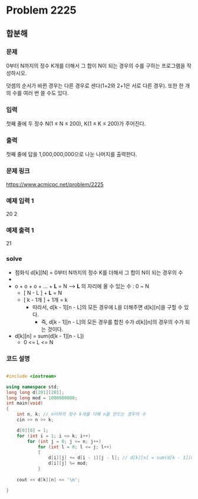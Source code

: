# Problem 2225

## 합분해

### 문제
0부터 N까지의 정수 K개를 더해서 그 합이 N이 되는 경우의 수를 구하는 프로그램을 작성하시오.

덧셈의 순서가 바뀐 경우는 다른 경우로 센다(1+2와 2+1은 서로 다른 경우). 또한 한 개의 수를 여러 번 쓸 수도 있다.

### 입력
첫째 줄에 두 정수 N(1 ≤ N ≤ 200), K(1 ≤ K ≤ 200)가 주어진다.

### 출력
첫째 줄에 답을 1,000,000,000으로 나눈 나머지를 출력한다.

### 문제 링크
<https://www.acmicpc.net/problem/2225>

### 예제 입력 1
20 2

### 예제 출력 1
21

### solve
- 점화식 d[k][N] = 0부터 N까지의 정수 K를 더해서 그 합이 N이 되는 경우의 수
-
- o + o + o + ... + **L** = N  --> **L** 의 자리에 올 수 있는 수 : 0 ~ N
	- [ N - L ] + **L** = N
	- [ k - 1개 ] + 1개 = k
	  	- 따라서, d[k - 1][n - L]의 모든 경우에 L을 더해주면 d[k][n]을 구할 수 있다.
			- 즉, d[k - 1][n - L]의 모든 경우를 합친 수가 d[k][n]의 경우의 수가 되는 것이다.
- d[k][n] = sum(d[k - 1][n - L])
	- 0 <= L <= N


### 코드 설명
```C++

#include <iostream>

using namespace std;
long long d[201][201];
long long mod = 1000000000;
int main(void)
{
	int n, k; // n이하의 정수 k개를 더해 n을 만드는 경우의 수
	cin >> n >> k;

    d[0][0] = 1;
	for (int i = 1; i <= k; i++)
		for (int j = 0; j <= n; j++)
			for (int l = 0; l <= j; l++)
			{
				d[i][j] += d[i - 1][j - l]; // d[k][n] = sum(d[k - 1][n - L])
				d[i][j] %= mod;
			}
			
	cout << d[k][n] << '\n';

}

```
